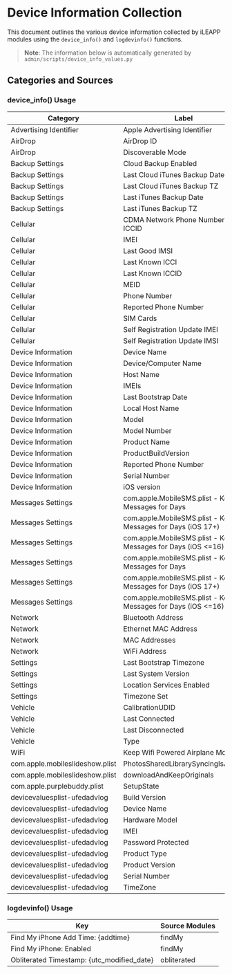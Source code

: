 # Device Information Collection

This document outlines the various device information collected by iLEAPP modules using the `device_info()` and `logdevinfo()` functions.

> **Note**: The information below is automatically generated by `admin/scripts/device_info_values.py`

## Categories and Sources

### device_info() Usage
<!-- DEVICE_INFO_START -->
| Category | Label | Source Modules |
|-----------|-------|----------------|
| Advertising Identifier | Apple Advertising Identifier | advertisingID |
| AirDrop | AirDrop ID | airdropId |
| AirDrop | Discoverable Mode | airdropId |
| Backup Settings | Cloud Backup Enabled | backupSettings |
| Backup Settings | Last Cloud iTunes Backup Date | backupSettings |
| Backup Settings | Last Cloud iTunes Backup TZ | backupSettings |
| Backup Settings | Last iTunes Backup Date | backupSettings |
| Backup Settings | Last iTunes Backup TZ | backupSettings |
| Cellular | CDMA Network Phone Number ICCID | celWireless |
| Cellular | IMEI | celWireless |
| Cellular | Last Good IMSI | imeiImsi |
| Cellular | Last Known ICCI | imeiImsi |
| Cellular | Last Known ICCID | celWireless |
| Cellular | MEID | celWireless |
| Cellular | Phone Number | imeiImsi |
| Cellular | Reported Phone Number | celWireless |
| Cellular | SIM Cards | subscriberInfo |
| Cellular | Self Registration Update IMEI | imeiImsi |
| Cellular | Self Registration Update IMSI | imeiImsi |
| Device Information | Device Name | deviceName |
| Device Information | Device/Computer Name | preferencesPlist |
| Device Information | Host Name | preferencesPlist |
| Device Information | IMEIs | deviceDatam |
| Device Information | Last Bootstrap Date | timezoneInfo |
| Device Information | Local Host Name | preferencesPlist |
| Device Information | Model | preferencesPlist |
| Device Information | Model Number | deviceActivator |
| Device Information | Product Name | lastBuild, systemVersionPlist |
| Device Information | ProductBuildVersion | lastBuild, systemVersionPlist |
| Device Information | Reported Phone Number | deviceDatam |
| Device Information | Serial Number | serialNumber |
| Device Information | iOS version | lastBuild, systemVersionPlist |
| Messages Settings | com.apple.MobileSMS.plist - Keep Messages for Days | messageRetention |
| Messages Settings | com.apple.MobileSMS.plist - Keep Messages for Days (iOS 17+) | messageRetention |
| Messages Settings | com.apple.MobileSMS.plist - Keep Messages for Days (iOS <=16) | messageRetention |
| Messages Settings | com.apple.mobileSMS.plist - Keep Messages for Days | messageRetention |
| Messages Settings | com.apple.mobileSMS.plist - Keep Messages for Days (iOS 17+) | messageRetention |
| Messages Settings | com.apple.mobileSMS.plist - Keep Messages for Days (iOS <=16) | messageRetention |
| Network | Bluetooth Address | deviceActivator |
| Network | Ethernet MAC Address | deviceActivator |
| Network | MAC Addresses | wifiIdentifiers |
| Network | WiFi Address | deviceActivator |
| Settings | Last Bootstrap Timezone | timezoneInfo |
| Settings | Last System Version | appleLocationd |
| Settings | Location Services Enabled | appleLocationd |
| Settings | Timezone Set | timezoneSet |
| Vehicle | CalibrationUDID | carCD |
| Vehicle | Last Connected | carCD |
| Vehicle | Last Disconnected | carCD |
| Vehicle | Type | carCD |
| WiFi | Keep Wifi Powered Airplane Mode | appleWifiPlist |
| com.apple.mobileslideshow.plist | PhotosSharedLibrarySyncingIsActive | Ph80comappleMobileSlideShowPlist |
| com.apple.mobileslideshow.plist | downloadAndKeepOriginals | Ph80comappleMobileSlideShowPlist |
| com.apple.purplebuddy.plist | SetupState | Ph83comapplePurpleBuddyPlist |
| devicevaluesplist-ufedadvlog | Build Version | Ph100UFEDdevcievaluesplist |
| devicevaluesplist-ufedadvlog | Device Name | Ph100UFEDdevcievaluesplist |
| devicevaluesplist-ufedadvlog | Hardware Model | Ph100UFEDdevcievaluesplist |
| devicevaluesplist-ufedadvlog | IMEI | Ph100UFEDdevcievaluesplist |
| devicevaluesplist-ufedadvlog | Password Protected | Ph100UFEDdevcievaluesplist |
| devicevaluesplist-ufedadvlog | Product Type | Ph100UFEDdevcievaluesplist |
| devicevaluesplist-ufedadvlog | Product Version | Ph100UFEDdevcievaluesplist |
| devicevaluesplist-ufedadvlog | Serial Number | Ph100UFEDdevcievaluesplist |
| devicevaluesplist-ufedadvlog | TimeZone | Ph100UFEDdevcievaluesplist |
<!-- DEVICE_INFO_END -->

### logdevinfo() Usage
<!-- LOGDEVINFO_START -->
| Key | Source Modules |
|-----|----------------|
| Find My iPhone Add Time: {addtime} | findMy |
| Find My iPhone: Enabled | findMy |
| Obliterated Timestamp: {utc_modified_date} | obliterated |
<!-- LOGDEVINFO_END -->

